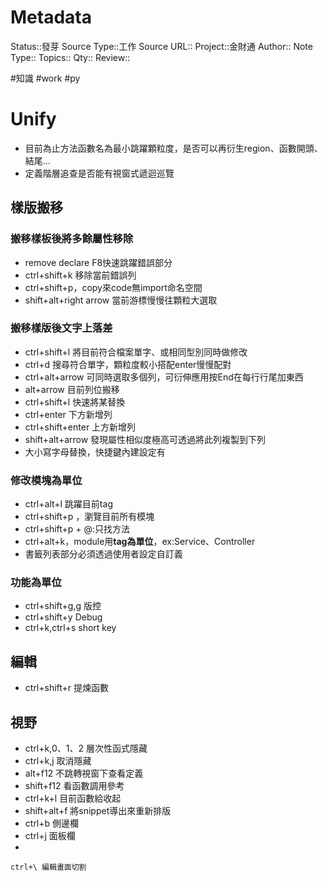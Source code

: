 # Metadata
Status::發芽
Source Type::工作
Source URL::
Project::金財通
Author::
Note Type::
Topics::
Qty::
Review::


#知識   #work #py 
# Unify
- 目前為止方法函數名為最小跳躍顆粒度，是否可以再衍生region、函數開頭、結尾...
- 定義階層追查是否能有視窗式遞迴巡覽



## 樣版搬移
### 搬移樣板後將多餘屬性移除
- remove declare F8快速跳躍錯誤部分
- ctrl+shift+k 移除當前錯誤列
- ctrl+shift+p，copy來code無import命名空間
- shift+alt+right arrow 當前游標慢慢往顆粒大選取
### 搬移樣版後文字上落差
- ctrl+shift+l 將目前符合檔案單字、或相同型別同時做修改
- ctrl+d 搜尋符合單字，顆粒度較小搭配enter慢慢配對
- ctrl+alt+arrow 可同時選取多個列，可衍伸應用按End在每行行尾加東西
- alt+arrow 目前列位搬移
- ctrl+shift+l 快速將某替換
- ctrl+enter 下方新增列
- ctrl+shift+enter 上方新增列
- shift+alt+arrow 發現屬性相似度極高可透過將此列複製到下列
- 大小寫字母替換，快捷鍵內建設定有






### 修改模塊為單位
- ctrl+alt+l 跳躍目前tag
- ctrl+shift+p ，瀏覽目前所有模塊
- ctrl+shift+p + @:只找方法
- ctrl+alt+k，module用**tag為單位**，ex:Service、Controller
- 書籤列表部分必須透過使用者設定自訂義
### 功能為單位
- ctrl+shift+g,g 版控
- ctrl+shift+y Debug
- ctrl+k,ctrl+s short key
## 編輯
- ctrl+shift+r 提煉函數

## 視野
- ctrl+k,0、1、2 層次性函式隱藏
- ctrl+k,j 取消隱藏
- alt+f12 不跳轉視窗下查看定義
- shift+f12 看函數調用參考
- ctrl+k+l 目前函數給收起
- shift+alt+f 將snippet導出來重新排版
- ctrl+b 側邊欄
- ctrl+j 面板欄
-  
```
ctrl+\ 編輯畫面切割
```